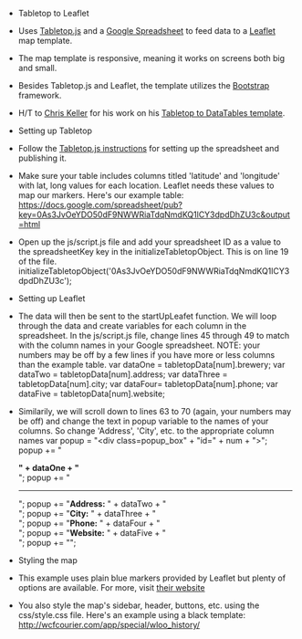 - Tabletop to Leaflet
* Uses [Tabletop.js](http://builtbybalance.com/Tabletop/) and a [Google Spreadsheet](https://docs.google.com/spreadsheet/pub?key=0As3JvOeYDO50dF9NWWRiaTdqNmdKQ1lCY3dpdDhZU3c&output=html) to feed data to a [Leaflet](http://leafletjs.com/) map template.

* The map template is responsive, meaning it works on screens both big and small.

* Besides Tabletop.js and Leaflet, the template utilizes the [Bootstrap](http://twitter.github.io/bootstrap/) framework.

* H/T to [Chris Keller](https://twitter.com/ChrisLKeller) for his work on his [Tabletop to DataTables template](https://github.com/chrislkeller/datafeed_to_datatables).


- Setting up Tabletop
* Follow the [Tabletop.js instructions](http://builtbybalance.com/Tabletop/#tabletop-instructions) for setting up the spreadsheet and publishing it.

* Make sure your table includes columns titled 'latitude' and 'longitude' with lat, long values for each location. Leaflet needs these values to map our markers. Here's our example table:
	https://docs.google.com/spreadsheet/pub?key=0As3JvOeYDO50dF9NWWRiaTdqNmdKQ1lCY3dpdDhZU3c&output=html

* Open up the js/script.js file and add your spreadsheet ID as a value to the spreadsheetKey key in the initializeTabletopObject. This is on line 19 of the file.
	initializeTabletopObject('0As3JvOeYDO50dF9NWWRiaTdqNmdKQ1lCY3dpdDhZU3c');


- Setting up Leaflet
* The data will then be sent to the startUpLeafet function. We will loop through the data and create variables for each column in the spreadsheet. In the js/script.js file, change lines 45 through 49 to match with the column names in your Google spreadsheet. NOTE: your numbers may be off by a few lines if you have more or less columns than the example table.
	var dataOne = tabletopData[num].brewery;
	var dataTwo = tabletopData[num].address;
	var dataThree = tabletopData[num].city;
	var dataFour= tabletopData[num].phone;
	var dataFive = tabletopData[num].website;

* Similarily, we will scroll down to lines 63 to 70 (again, your numbers may be off) and change the text in popup variable to the names of your columns. So change 'Address', 'City', etc. to the appropriate column names
	var popup = "<div class=popup_box" + "id=" + num + ">";
    popup += "<div class='popup_box_header'><strong>" + dataOne + "</strong></div>";
    popup += "<hr />";
    popup += "<strong>Address:</strong> " + dataTwo + "<br />";
    popup += "<strong>City:</strong> " + dataThree + "<br />";
    popup += "<strong>Phone:</strong> " + dataFour + "<br />";
    popup += "<strong>Website:</strong> " + dataFive + "<br />";
    popup += "</div>";



- Styling the map
* This example uses plain blue markers provided by Leaflet but plenty of options are available. For more, visit [their website](http://leafletjs.com/reference.html)

* You also style the map's sidebar, header, buttons, etc. using the css/style.css file. Here's an example using a black template: http://wcfcourier.com/app/special/wloo_history/